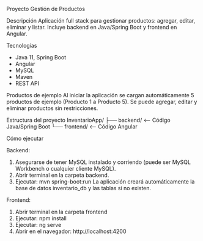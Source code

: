 Proyecto Gestión de Productos

Descripción
Aplicación full stack para gestionar productos: agregar, editar, eliminar y listar. Incluye backend en Java/Spring Boot y frontend en Angular.

Tecnologías
- Java 11, Spring Boot
- Angular
- MySQL
- Maven
- REST API

Productos de ejemplo
Al iniciar la aplicación se cargan automáticamente 5 productos de ejemplo (Producto 1 a Producto 5). Se puede agregar, editar y eliminar productos sin restricciones.

Estructura del proyecto
InventarioApp/
├── backend/      <-- Código Java/Spring Boot
└── frontend/     <-- Código Angular

Cómo ejecutar

Backend:
1. Asegurarse de tener MySQL instalado y corriendo (puede ser MySQL Workbench o cualquier cliente MySQL).
2. Abrir terminal en la carpeta backend.
3. Ejecutar: mvn spring-boot:run
La aplicación creará automáticamente la base de datos inventario_db y las tablas si no existen.

Frontend:
1. Abrir terminal en la carpeta frontend
2. Ejecutar: npm install
3. Ejecutar: ng serve
4. Abrir en el navegador: http://localhost:4200
